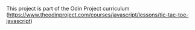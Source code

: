 This project is part of the Odin Project curriculum 
(https://www.theodinproject.com/courses/javascript/lessons/tic-tac-toe-javascript)